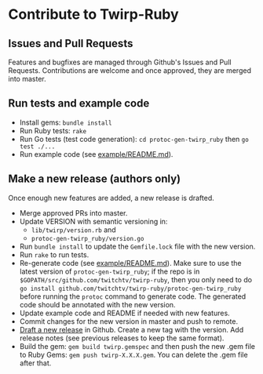 # Contribute to Twirp-Ruby

## Issues and Pull Requests

Features and bugfixes are managed through Github's Issues and Pull Requests. Contributions are welcome and once approved, they are merged into master.

## Run tests and example code

 * Install gems: `bundle install`
 * Run Ruby tests: `rake`
 * Run Go tests (test code generation): `cd protoc-gen-twirp_ruby` then `go test ./...`
 * Run example code (see [example/README.md](example/README.md)).

## Make a new release (authors only)

Once enough new features are added, a new release is drafted.

 * Merge approved PRs into master.
 * Update VERSION with semantic versioning in:
   * `lib/twirp/version.rb` and
   * `protoc-gen-twirp_ruby/version.go`
 * Run `bundle install` to update the `Gemfile.lock` file with the new version.
 * Run `rake` to run tests.
 * Re-generate code (see [example/README.md](example/README.md)). Make sure to use the latest version of `protoc-gen-twirp_ruby`; if the repo is in `$GOPATH/src/github.com/twitchtv/twirp-ruby`, then you only need to do `go install github.com/twitchtv/twirp-ruby/protoc-gen-twirp_ruby` before running the `protoc` command to generate code. The generated code should be annotated with the new version.
 * Update example code and README if needed with new features.
 * Commit changes for the new version in master and push to remote.
 * [Draft a new release](https://github.com/twitchtv/twirp-ruby/releases) in Github. Create a new tag with the version. Add release notes (see previous releases to keep the same format).
 * Build the gem: `gem build twirp.gemspec` and then push the new .gem file to Ruby Gems: `gem push twirp-X.X.X.gem`. You can delete the .gem file after that.
